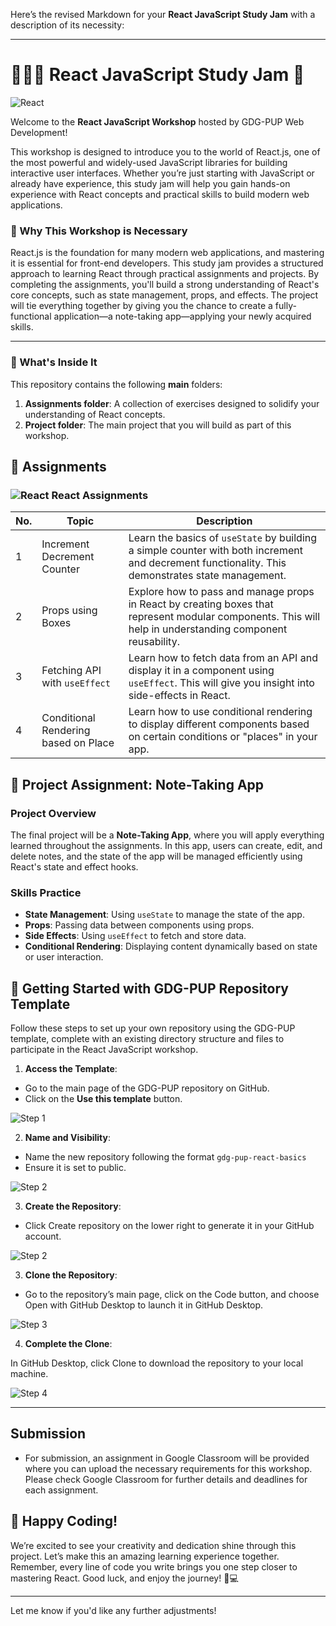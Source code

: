 Here’s the revised Markdown for your **React JavaScript Study Jam** with a description of its necessity:

---

# 🧑🏻‍💻 React JavaScript Study Jam 🚀

![React](https://img.shields.io/badge/React-61DAFB?style=for-the-badge&logo=react&logoColor=white)

Welcome to the **React JavaScript Workshop** hosted by GDG-PUP Web Development!

This workshop is designed to introduce you to the world of React.js, one of the most powerful and widely-used JavaScript libraries for building interactive user interfaces. Whether you’re just starting with JavaScript or already have experience, this study jam will help you gain hands-on experience with React concepts and practical skills to build modern web applications.

### 🚀 Why This Workshop is Necessary

React.js is the foundation for many modern web applications, and mastering it is essential for front-end developers. This study jam provides a structured approach to learning React through practical assignments and projects. By completing the assignments, you'll build a strong understanding of React's core concepts, such as state management, props, and effects. The project will tie everything together by giving you the chance to create a fully-functional application—a note-taking app—applying your newly acquired skills.

---

### 👀 What's Inside It

This repository contains the following **main** folders:

1. **Assignments folder**: A collection of exercises designed to solidify your understanding of React concepts.
2. **Project folder**: The main project that you will build as part of this workshop.

## 📅 Assignments

### ![React](https://img.shields.io/badge/React-61DAFB?style=for-the-badge&logo=react&logoColor=white) React Assignments

| No. | Topic                                | Description                                                                                                                                               |
| --- | ------------------------------------ | --------------------------------------------------------------------------------------------------------------------------------------------------------- |
| 1   | Increment Decrement Counter          | Learn the basics of `useState` by building a simple counter with both increment and decrement functionality. This demonstrates state management.          |
| 2   | Props using Boxes                    | Explore how to pass and manage props in React by creating boxes that represent modular components. This will help in understanding component reusability. |
| 3   | Fetching API with `useEffect`        | Learn how to fetch data from an API and display it in a component using `useEffect`. This will give you insight into side-effects in React.               |
| 4   | Conditional Rendering based on Place | Learn how to use conditional rendering to display different components based on certain conditions or "places" in your app.                               |

## 🚀 Project Assignment: Note-Taking App

### Project Overview

The final project will be a **Note-Taking App**, where you will apply everything learned throughout the assignments. In this app, users can create, edit, and delete notes, and the state of the app will be managed efficiently using React's state and effect hooks.

### Skills Practice

- **State Management**: Using `useState` to manage the state of the app.
- **Props**: Passing data between components using props.
- **Side Effects**: Using `useEffect` to fetch and store data.
- **Conditional Rendering**: Displaying content dynamically based on state or user interaction.

## 🌟 Getting Started with GDG-PUP Repository Template

Follow these steps to set up your own repository using the GDG-PUP template, complete with an existing directory structure and files to participate in the React JavaScript workshop.

1. **Access the Template**:

- Go to the main page of the GDG-PUP repository on GitHub.
- Click on the **Use this template** button.

![Step 1](./Assets/Images/Setup/1.png)

2. **Name and Visibility**:

- Name the new repository following the format `gdg-pup-react-basics`
- Ensure it is set to public.

![Step 2](./Assets/Images/Setup/2.png)

3. **Create the Repository**:

- Click Create repository on the lower right to generate it in your GitHub account.

![Step 2](./Assets/Images/Setup/3.png)

3. **Clone the Repository**:

- Go to the repository’s main page, click on the Code button, and choose Open with GitHub Desktop to launch it in GitHub Desktop.

![Step 3](./Assets/Images/Setup/4.png)

4. **Complete the Clone**:

In GitHub Desktop, click Clone to download the repository to your local machine.

![Step 4](./Assets/Images/Setup/5.png)

---

## Submission

- For submission, an assignment in Google Classroom will be provided where you can upload the necessary requirements for this workshop. Please check Google Classroom for further details and deadlines for each assignment.

## 🎉 Happy Coding!

We’re excited to see your creativity and dedication shine through this project. Let’s make this an amazing learning experience together. Remember, every line of code you write brings you one step closer to mastering React. Good luck, and enjoy the journey! 🚀💻

---

Let me know if you'd like any further adjustments!
